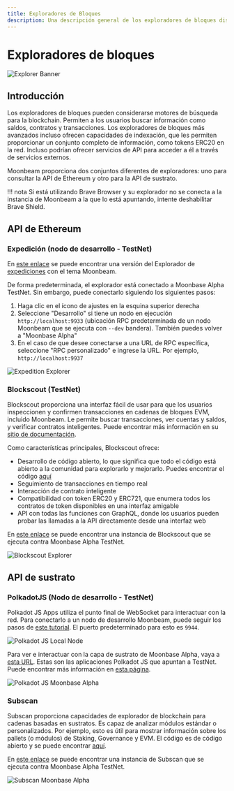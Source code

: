 ```yaml
---
title: Exploradores de Bloques
description: Una descripción general de los exploradores de bloques disponibles actualmente que pueden usarse para navegar por las capas de Substrato y Ethereum de Moonbeam TestNet.
---
```

# Exploradores de bloques

![Explorer Banner](/images/explorers/explorers-banner.png)

## Introducción 

Los exploradores de bloques pueden considerarse motores de búsqueda para la blockchain. Permiten a los usuarios buscar información como saldos, contratos y transacciones. Los exploradores de bloques más avanzados incluso ofrecen capacidades de indexación, que les permiten proporcionar un conjunto completo de información, como tokens ERC20 en la red. Incluso podrían ofrecer servicios de API para acceder a él a través de servicios externos.

Moonbeam proporciona dos conjuntos diferentes de exploradores: uno para consultar la API de Ethereum y otro para la API de sustrato.

!!! nota
    Si está utilizando Brave Browser y su explorador no se conecta a la instancia de Moonbeam a la que lo está apuntando, intente deshabilitar Brave Shield.

## API de Ethereum

### Expedición (nodo de desarrollo - TestNet)

En [este enlace](https://moonbeam-explorer.netlify.app/) se puede encontrar una versión del Explorador de [expediciones](https://github.com/etclabscore/expedition) con el tema Moonbeam. 

De forma predeterminada, el explorador está conectado a Moonbase Alpha TestNet. Sin embargo, puede conectarlo siguiendo los siguientes pasos:

 1. Haga clic en el ícono de ajustes en la esquina superior derecha
 2. Seleccione "Desarrollo" si tiene un nodo en ejecución `http://localhost:9933` (ubicación RPC predeterminada de un nodo Moonbeam que se ejecuta con `--dev` bandera). También puedes volver a "Moonbase Alpha"
 3. En el caso de que desee conectarse a una URL de RPC específica, seleccione "RPC personalizado" e ingrese la URL. Por ejemplo, `http://localhost:9937`

![Expedition Explorer](/images/explorers/explorers-images-1.png)

### Blockscout (TestNet)

Blockscout proporciona una interfaz fácil de usar para que los usuarios inspeccionen y confirmen transacciones en cadenas de bloques EVM, incluido Moonbeam. Le permite buscar transacciones, ver cuentas y saldos, y verificar contratos inteligentes. Puede encontrar más información en su [sitio de documentación](https://docs.blockscout.com/).

Como características principales, Blockscout ofrece:

 - Desarrollo de código abierto, lo que significa que todo el código está abierto a la comunidad para explorarlo y mejorarlo. Puedes encontrar el código [aquí](https://github.com/blockscout/blockscout)
 - Seguimiento de transacciones en tiempo real
 - Interacción de contrato inteligente
 - Compatibilidad con token ERC20 y ERC721, que enumera todos los contratos de token disponibles en una interfaz amigable
 - API con todas las funciones con GraphQL, donde los usuarios pueden probar las llamadas a la API directamente desde una interfaz web
 
En [este enlace](https://moonbase-blockscout.testnet.moonbeam.network/) se puede encontrar una instancia de Blockscout que se ejecuta contra Moonbase Alpha TestNet.

![Blockscout Explorer](/images/explorers/explorers-images-2.png)

## API de sustrato

### PolkadotJS (Nodo de desarrollo - TestNet)

Polkadot JS Apps utiliza el punto final de WebSocket para interactuar con la red. Para conectarlo a un nodo de desarrollo Moonbeam, puede seguir los pasos de [este tutorial](/getting-started/local-node/setting-up-a-node/#connecting-polkadot-js-apps-to-a-local-moonbeam-node). El puerto predeterminado para esto es `9944`.

![Polkadot JS Local Node](/images/explorers/explorers-images-3.png)

Para ver e interactuar con la capa de sustrato de Moonbase Alpha, vaya a [esta URL](https://polkadot.js.org/apps/?rpc=wss%3A%2F%2Fwss.testnet.moonbeam.network#/explorer). Estas son las aplicaciones Polkadot JS que apuntan a TestNet. Puede encontrar más información en [esta página](/integrations/wallets/polkadotjs/).

![Polkadot JS Moonbase Alpha](/images/explorers/explorers-images-4.png)

### Subscan

Subscan proporciona capacidades de explorador de blockchain para cadenas basadas en sustratos. Es capaz de analizar módulos estándar o personalizados. Por ejemplo, esto es útil para mostrar información sobre los pallets (o módulos) de Staking, Governance y EVM. El código es de código abierto y se puede encontrar [aquí](https://github.com/itering/subscan-essentials).

En [este enlace](https://moonbase.subscan.io/) se puede encontrar una instancia de Subscan que se ejecuta contra Moonbase Alpha TestNet.

![Subscan Moonbase Alpha](/images/explorers/explorers-images-5.png)
